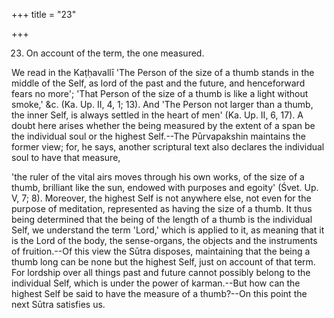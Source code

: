 +++
title = "23"

+++


23. On account of the term, the one measured.

We read in the Kaṭḥavallī 'The Person of the size of a thumb stands in the middle of the Self, as lord of the past and the future, and henceforward fears no more'; 'That Person of the size of a thumb is like a light without smoke,' &c. (Ka. Up. II, 4, 1; 13). And 'The Person not larger than a thumb, the inner Self, is always settled in the heart of men' (Ka. Up. II, 6, 17). A doubt here arises whether the being measured by the extent of a span be the individual soul or the highest Self.--The Pūrvapakshin maintains the former view; for, he says, another scriptural text also declares the individual soul to have that measure,

 'the ruler of the vital airs moves through his own works, of the size of a thumb, brilliant like the sun, endowed with purposes and egoity' (Śvet. Up. V, 7; 8). Moreover, the highest Self is not anywhere else, not even for the purpose of meditation, represented as having the size of a thumb. It thus being determined that the being of the length of a thumb is the individual Self, we understand the term 'Lord,' which is applied to it, as meaning that it is the Lord of the body, the sense-organs, the objects and the instruments of fruition.--Of this view the Sūtra disposes, maintaining that the being a thumb long can be none but the highest Self, just on account of that term. For lordship over all things past and future cannot possibly belong to the individual Self, which is under the power of karman.--But how can the highest Self be said to have the measure of a thumb?--On this point the next Sūtra satisfies us.

